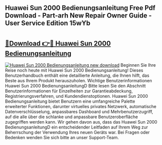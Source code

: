 ## Huawei Sun 2000 Bedienungsanleitung Free Pdf Download - Part-arh New Repair Owner Guide - User Service Edition 15wYb

# <h2><a href="http://df2hp7.blite.top/?on=Huawei+Sun+2000+Bedienungsanleitung">🔗Download 👉🔴 Huawei Sun 2000 Bedienungsanleitung</a></h2>

[![Huawei Sun 2000 Bedienungsanleitung new download](https://i.imgur.com/lujVjoI.png)](http://df2hp7.blite.top/?on=Huawei+Sun+2000+Bedienungsanleitung)
Beginnen Sie Ihre Reise noch heute mit Huawei Sun 2000 Bedienungsanleitung! Dieses Benutzerhandbuch enthält eine detaillierte Anleitung, die Ihnen hilft, das Beste aus Ihrem Produkt herauszuholen. Wichtige Benutzerinformationen Huawei Sun 2000 BedienungsanleitungD Bitte lesen Sie den Abschnitt Benutzerinformationen für Einzelheiten zur Garantieabdeckung, Registrierungsverfahren, und Kundendienstoptionen. Huawei Sun 2000 Bedienungsanleitung bietet Benutzern eine umfangreiche Palette erweiterter Funktionen, darunter virtuelles privates Netzwerk, automatische Datenverschlüsselung, anpassbares Dashboard und Mehrbenutzerzugriff, auf die alle über die schlanke und anpassbare Benutzeroberfläche zugegriffen werden kann. Wir gehen davon aus, dass das Huawei Sun 2000 BedienungsanleitungD ein entscheidender Leitfaden auf Ihrem Weg zur Beherrschung der Verwendung Ihres neuen Geräts war. Bei Fragen oder Bedenken wenden Sie sich bitte an unser Support-Team.
